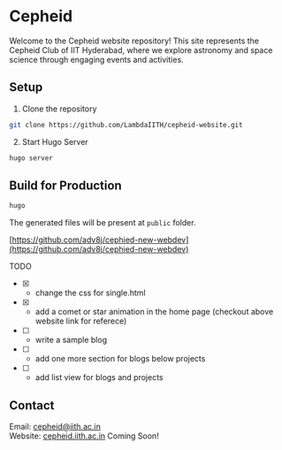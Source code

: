 # Cepheid

Welcome to the Cepheid website repository! This site represents the Cepheid Club of IIT Hyderabad, where we explore astronomy and space science through engaging events and activities.

## Setup

1. Clone the repository

```bash
git clone https://github.com/LambdaIITH/cepheid-website.git
```

2. Start Hugo Server

```bash
hugo server
```

## Build for Production

```bash
hugo
```

The generated files will be present at `public` folder.

[https://github.com/adv8j/cephied-new-webdev](https://github.com/adv8j/cephied-new-webdev)

TODO

- [x] - change the css for single.html
- [x] - add a comet or star animation in the home page (checkout above website link for referece)
- [ ] - write a sample blog
- [ ] - add one more section for blogs below projects
- [ ] - add list view for blogs and projects

## Contact

Email: [cepheid@iith.ac.in](mailto:cepheid@iith.ac.in) <br />
Website: [cepheid.iith.ac.in](cepheid.iith.ac.in) Coming Soon!
